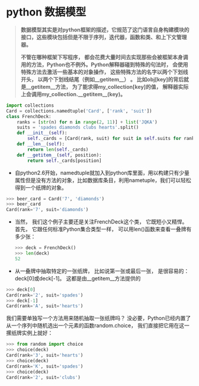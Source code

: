 # python 数据模型

> **数据模型其实是对python框架的描述，它规范了这门语言自身构建模块的接口，这些模块包括但是不限于序列，迭代器，函数和类、和上下文管理器。**
>
> **不管在哪种框架下写程序， 都会花费大量时间去实现那些会被框架本身调用的方法，Python也不例外。Python解释器碰到特殊的句法时， 会使用特殊方法去激活一些基本的对象操作， 这些特殊方法的名字以两个下划线开头， 以两个下划线结尾（例如\_\_getitem\_\_） 。 比如obj\[key\]的背后就是\_\_getitem\_\_方法， 为了能求得my\_collection\[key\]的值， 解释器实际上会调用my\_collection.\_\_getitem\_\_\(key\)。**

```py
import collections
Card = collections.namedtuple('Card', ['rank', 'suit'])
class FrenchDeck:
    ranks = [str(n) for n in range(2, 11)] + list('JQKA')
    suits = 'spades diamonds clubs hearts'.split()
    def __init__(self):
        self._cards = [Card(rank, suit) for suit in self.suits for rank in self.ranks]
    def __len__(self):
        return len(self._cards)
    def __getitem__(self, position):
        return self._cards[position]
```

* 自python2.6开始，namedtuple就加入到python库里面，用以构建只有少量属性但是没有方法的对象，比如数据库条目，利用nametuple，我们可以轻松得到一个纸牌的对象。

```py
>>> beer_card = Card('7', 'diamonds')
>>> beer_card
Card(rank='7', suit='diamonds')
```

* 当然， 我们这个例子主要还是关注FrenchDeck这个类， 它既短小又精悍。 首先， 它跟任何标准Python集合类型一样， 可以用len\(\)函数来查看一叠牌有多少张：

  ```py
  >>> deck = FrenchDeck()
  >>> len(deck)
  52
  ```

* 从一叠牌中抽取特定的一张纸牌， 比如说第一张或最后一张， 是很容易的：deck\[0\]或deck\[-1\]。 这都是由\_\_getitem\_\_方法提供的

```py
>>> deck[0]
Card(rank='2', suit='spades')
>>> deck[-1]
Card(rank='A', suit='hearts')
```

我们需要单独写一个方法用来随机抽取一张纸牌吗？ 没必要，Python已经内置了从一个序列中随机选出一个元素的函数random.choice， 我们直接把它用在这一摞纸牌实例上就好：

```py
>>> from random import choice
>>> choice(deck)
Card(rank='3', suit='hearts')
>>> choice(deck)
Card(rank='K', suit='spades')
>>> choice(deck)
Card(rank='2', suit='clubs')
```

  



